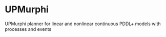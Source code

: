 # UPMurphi
UPMurphi planner for linear and nonlinear continuous PDDL+ models with processes and events

